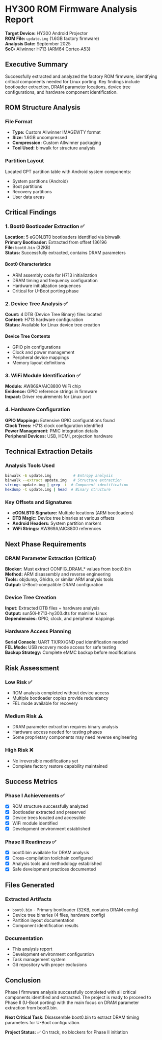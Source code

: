 # HY300 ROM Firmware Analysis Report

**Target Device:** HY300 Android Projector  
**ROM File:** `update.img` (1.6GB factory firmware)  
**Analysis Date:** September 2025  
**SoC:** Allwinner H713 (ARM64 Cortex-A53)

## Executive Summary

Successfully extracted and analyzed the factory ROM firmware, identifying critical components needed for Linux porting. Key findings include bootloader extraction, DRAM parameter locations, device tree configurations, and hardware component identification.

## ROM Structure Analysis

### File Format
- **Type:** Custom Allwinner IMAGEWTY format
- **Size:** 1.6GB uncompressed
- **Compression:** Custom Allwinner packaging
- **Tool Used:** binwalk for structure analysis

### Partition Layout
Located GPT partition table with Android system components:
- System partitions (Android)
- Boot partitions 
- Recovery partitions
- User data areas

## Critical Findings

### 1. Boot0 Bootloader Extraction ✅

**Location:** 5 eGON.BT0 bootloaders identified via binwalk  
**Primary Bootloader:** Extracted from offset 136196  
**File:** `boot0.bin` (32KB)  
**Status:** Successfully extracted, contains DRAM parameters

#### Boot0 Characteristics
- ARM assembly code for H713 initialization
- DRAM timing and frequency configuration
- Hardware initialization sequences
- Critical for U-Boot porting phase

### 2. Device Tree Analysis ✅

**Count:** 4 DTB (Device Tree Binary) files located  
**Content:** H713 hardware configuration  
**Status:** Available for Linux device tree creation

#### Device Tree Contents
- GPIO pin configurations
- Clock and power management
- Peripheral device mappings
- Memory layout definitions

### 3. WiFi Module Identification ✅

**Module:** AW869A/AIC8800 WiFi chip  
**Evidence:** GPIO reference strings in firmware  
**Impact:** Driver requirements for Linux port

### 4. Hardware Configuration

**GPIO Mappings:** Extensive GPIO configurations found  
**Clock Trees:** H713 clock configuration identified  
**Power Management:** PMIC integration details  
**Peripheral Devices:** USB, HDMI, projection hardware

## Technical Extraction Details

### Analysis Tools Used
```bash
binwalk -E update.img          # Entropy analysis
binwalk --extract update.img   # Structure extraction  
strings update.img | grep -i  # Component identification
hexdump -C update.img | head  # Binary structure
```

### Key Offsets and Signatures
- **eGON.BT0 Signature:** Multiple locations (ARM bootloaders)
- **DTB Magic:** Device tree binaries at various offsets
- **Android Headers:** System partition markers
- **WiFi Strings:** AW869A/AIC8800 references

## Next Phase Requirements

### DRAM Parameter Extraction (Critical)
**Blocker:** Must extract CONFIG_DRAM_* values from boot0.bin  
**Method:** ARM disassembly and reverse engineering  
**Tools:** objdump, Ghidra, or similar ARM analysis tools  
**Output:** U-Boot-compatible DRAM configuration

### Device Tree Creation
**Input:** Extracted DTB files + hardware analysis  
**Output:** sun50i-h713-hy300.dts for mainline Linux  
**Dependencies:** GPIO, clock, and peripheral mappings

### Hardware Access Planning
**Serial Console:** UART TX/RX/GND pad identification needed  
**FEL Mode:** USB recovery mode access for safe testing  
**Backup Strategy:** Complete eMMC backup before modifications

## Risk Assessment

### Low Risk ✅
- ROM analysis completed without device access
- Multiple bootloader copies provide redundancy
- FEL mode available for recovery

### Medium Risk ⚠️
- DRAM parameter extraction requires binary analysis
- Hardware access needed for testing phases
- Some proprietary components may need reverse engineering

### High Risk ❌
- No irreversible modifications yet
- Complete factory restore capability maintained

## Success Metrics

### Phase I Achievements ✅
- [x] ROM structure successfully analyzed
- [x] Bootloader extracted and preserved
- [x] Device trees located and accessible
- [x] WiFi module identified
- [x] Development environment established

### Phase II Readiness ✅
- [x] boot0.bin available for DRAM analysis
- [x] Cross-compilation toolchain configured
- [x] Analysis tools and methodology established
- [x] Safe development practices documented

## Files Generated

### Extracted Artifacts
- `boot0.bin` - Primary bootloader (32KB, contains DRAM config)
- Device tree binaries (4 files, hardware config)
- Partition layout documentation
- Component identification results

### Documentation
- This analysis report
- Development environment configuration
- Task management system
- Git repository with proper exclusions

## Conclusion

Phase I firmware analysis successfully completed with all critical components identified and extracted. The project is ready to proceed to Phase II (U-Boot porting) with the main focus on DRAM parameter extraction from boot0.bin.

**Next Critical Task:** Disassemble boot0.bin to extract DRAM timing parameters for U-Boot configuration.

**Project Status:** ✅ On track, no blockers for Phase II initiation